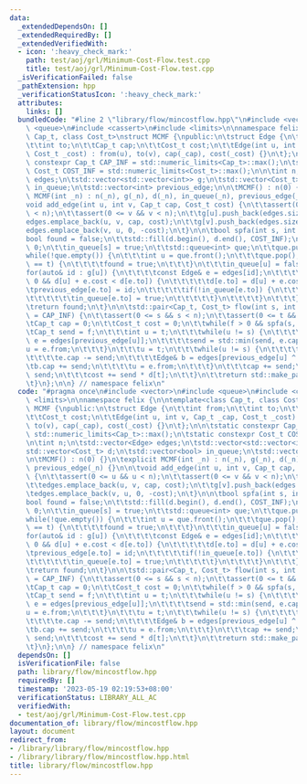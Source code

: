 ```yaml
---
data:
  _extendedDependsOn: []
  _extendedRequiredBy: []
  _extendedVerifiedWith:
  - icon: ':heavy_check_mark:'
    path: test/aoj/grl/Minimum-Cost-Flow.test.cpp
    title: test/aoj/grl/Minimum-Cost-Flow.test.cpp
  _isVerificationFailed: false
  _pathExtension: hpp
  _verificationStatusIcon: ':heavy_check_mark:'
  attributes:
    links: []
  bundledCode: "#line 2 \"library/flow/mincostflow.hpp\"\n#include <vector>\n#include\
    \ <queue>\n#include <cassert>\n#include <limits>\n\nnamespace felix {\n\ntemplate<class\
    \ Cap_t, class Cost_t>\nstruct MCMF {\npublic:\n\tstruct Edge {\n\t\tint from;\n\
    \t\tint to;\n\t\tCap_t cap;\n\t\tCost_t cost;\n\t\tEdge(int u, int v, Cap_t _cap,\
    \ Cost_t _cost) : from(u), to(v), cap(_cap), cost(_cost) {}\n\t};\n\n\tstatic\
    \ constexpr Cap_t CAP_INF = std::numeric_limits<Cap_t>::max();\n\tstatic constexpr\
    \ Cost_t COST_INF = std::numeric_limits<Cost_t>::max();\n\n\tint n;\n\tstd::vector<Edge>\
    \ edges;\n\tstd::vector<std::vector<int>> g;\n\tstd::vector<Cost_t> d;\n\tstd::vector<bool>\
    \ in_queue;\n\tstd::vector<int> previous_edge;\n\n\tMCMF() : n(0) {}\n\texplicit\
    \ MCMF(int _n) : n(_n), g(_n), d(_n), in_queue(_n), previous_edge(_n) {}\n\n\t\
    void add_edge(int u, int v, Cap_t cap, Cost_t cost) {\n\t\tassert(0 <= u && u\
    \ < n);\n\t\tassert(0 <= v && v < n);\n\t\tg[u].push_back(edges.size());\n\t\t\
    edges.emplace_back(u, v, cap, cost);\n\t\tg[v].push_back(edges.size());\n\t\t\
    edges.emplace_back(v, u, 0, -cost);\n\t}\n\n\tbool spfa(int s, int t) {\n\t\t\
    bool found = false;\n\t\tstd::fill(d.begin(), d.end(), COST_INF);\n\t\td[s] =\
    \ 0;\n\t\tin_queue[s] = true;\n\t\tstd::queue<int> que;\n\t\tque.push(s);\n\t\t\
    while(!que.empty()) {\n\t\t\tint u = que.front();\n\t\t\tque.pop();\n\t\t\tif(u\
    \ == t) {\n\t\t\t\tfound = true;\n\t\t\t}\n\t\t\tin_queue[u] = false;\n\t\t\t\
    for(auto& id : g[u]) {\n\t\t\t\tconst Edge& e = edges[id];\n\t\t\t\tif(e.cap >\
    \ 0 && d[u] + e.cost < d[e.to]) {\n\t\t\t\t\td[e.to] = d[u] + e.cost;\n\t\t\t\t\
    \tprevious_edge[e.to] = id;\n\t\t\t\t\tif(!in_queue[e.to]) {\n\t\t\t\t\t\tque.push(e.to);\n\
    \t\t\t\t\t\tin_queue[e.to] = true;\n\t\t\t\t\t}\n\t\t\t\t}\n\t\t\t}\n\t\t}\n\t\
    \treturn found;\n\t}\n\n\tstd::pair<Cap_t, Cost_t> flow(int s, int t, Cap_t f\
    \ = CAP_INF) {\n\t\tassert(0 <= s && s < n);\n\t\tassert(0 <= t && t < n);\n\t\
    \tCap_t cap = 0;\n\t\tCost_t cost = 0;\n\t\twhile(f > 0 && spfa(s, t)) {\n\t\t\
    \tCap_t send = f;\n\t\t\tint u = t;\n\t\t\twhile(u != s) {\n\t\t\t\tconst Edge&\
    \ e = edges[previous_edge[u]];\n\t\t\t\tsend = std::min(send, e.cap);\n\t\t\t\t\
    u = e.from;\n\t\t\t}\n\t\t\tu = t;\n\t\t\twhile(u != s) {\n\t\t\t\tEdge& e = edges[previous_edge[u]];\n\
    \t\t\t\te.cap -= send;\n\t\t\t\tEdge& b = edges[previous_edge[u] ^ 1];\n\t\t\t\
    \tb.cap += send;\n\t\t\t\tu = e.from;\n\t\t\t}\n\t\t\tcap += send;\n\t\t\tf -=\
    \ send;\n\t\t\tcost += send * d[t];\n\t\t}\n\t\treturn std::make_pair(cap, cost);\n\
    \t}\n};\n\n} // namespace felix\n"
  code: "#pragma once\n#include <vector>\n#include <queue>\n#include <cassert>\n#include\
    \ <limits>\n\nnamespace felix {\n\ntemplate<class Cap_t, class Cost_t>\nstruct\
    \ MCMF {\npublic:\n\tstruct Edge {\n\t\tint from;\n\t\tint to;\n\t\tCap_t cap;\n\
    \t\tCost_t cost;\n\t\tEdge(int u, int v, Cap_t _cap, Cost_t _cost) : from(u),\
    \ to(v), cap(_cap), cost(_cost) {}\n\t};\n\n\tstatic constexpr Cap_t CAP_INF =\
    \ std::numeric_limits<Cap_t>::max();\n\tstatic constexpr Cost_t COST_INF = std::numeric_limits<Cost_t>::max();\n\
    \n\tint n;\n\tstd::vector<Edge> edges;\n\tstd::vector<std::vector<int>> g;\n\t\
    std::vector<Cost_t> d;\n\tstd::vector<bool> in_queue;\n\tstd::vector<int> previous_edge;\n\
    \n\tMCMF() : n(0) {}\n\texplicit MCMF(int _n) : n(_n), g(_n), d(_n), in_queue(_n),\
    \ previous_edge(_n) {}\n\n\tvoid add_edge(int u, int v, Cap_t cap, Cost_t cost)\
    \ {\n\t\tassert(0 <= u && u < n);\n\t\tassert(0 <= v && v < n);\n\t\tg[u].push_back(edges.size());\n\
    \t\tedges.emplace_back(u, v, cap, cost);\n\t\tg[v].push_back(edges.size());\n\t\
    \tedges.emplace_back(v, u, 0, -cost);\n\t}\n\n\tbool spfa(int s, int t) {\n\t\t\
    bool found = false;\n\t\tstd::fill(d.begin(), d.end(), COST_INF);\n\t\td[s] =\
    \ 0;\n\t\tin_queue[s] = true;\n\t\tstd::queue<int> que;\n\t\tque.push(s);\n\t\t\
    while(!que.empty()) {\n\t\t\tint u = que.front();\n\t\t\tque.pop();\n\t\t\tif(u\
    \ == t) {\n\t\t\t\tfound = true;\n\t\t\t}\n\t\t\tin_queue[u] = false;\n\t\t\t\
    for(auto& id : g[u]) {\n\t\t\t\tconst Edge& e = edges[id];\n\t\t\t\tif(e.cap >\
    \ 0 && d[u] + e.cost < d[e.to]) {\n\t\t\t\t\td[e.to] = d[u] + e.cost;\n\t\t\t\t\
    \tprevious_edge[e.to] = id;\n\t\t\t\t\tif(!in_queue[e.to]) {\n\t\t\t\t\t\tque.push(e.to);\n\
    \t\t\t\t\t\tin_queue[e.to] = true;\n\t\t\t\t\t}\n\t\t\t\t}\n\t\t\t}\n\t\t}\n\t\
    \treturn found;\n\t}\n\n\tstd::pair<Cap_t, Cost_t> flow(int s, int t, Cap_t f\
    \ = CAP_INF) {\n\t\tassert(0 <= s && s < n);\n\t\tassert(0 <= t && t < n);\n\t\
    \tCap_t cap = 0;\n\t\tCost_t cost = 0;\n\t\twhile(f > 0 && spfa(s, t)) {\n\t\t\
    \tCap_t send = f;\n\t\t\tint u = t;\n\t\t\twhile(u != s) {\n\t\t\t\tconst Edge&\
    \ e = edges[previous_edge[u]];\n\t\t\t\tsend = std::min(send, e.cap);\n\t\t\t\t\
    u = e.from;\n\t\t\t}\n\t\t\tu = t;\n\t\t\twhile(u != s) {\n\t\t\t\tEdge& e = edges[previous_edge[u]];\n\
    \t\t\t\te.cap -= send;\n\t\t\t\tEdge& b = edges[previous_edge[u] ^ 1];\n\t\t\t\
    \tb.cap += send;\n\t\t\t\tu = e.from;\n\t\t\t}\n\t\t\tcap += send;\n\t\t\tf -=\
    \ send;\n\t\t\tcost += send * d[t];\n\t\t}\n\t\treturn std::make_pair(cap, cost);\n\
    \t}\n};\n\n} // namespace felix\n"
  dependsOn: []
  isVerificationFile: false
  path: library/flow/mincostflow.hpp
  requiredBy: []
  timestamp: '2023-05-19 02:19:53+08:00'
  verificationStatus: LIBRARY_ALL_AC
  verifiedWith:
  - test/aoj/grl/Minimum-Cost-Flow.test.cpp
documentation_of: library/flow/mincostflow.hpp
layout: document
redirect_from:
- /library/library/flow/mincostflow.hpp
- /library/library/flow/mincostflow.hpp.html
title: library/flow/mincostflow.hpp
---
```

